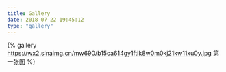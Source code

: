 ```yaml
---
title: Gallery
date: 2018-07-22 19:45:12
type: "gallery"
---
```


{% gallery https://wx2.sinaimg.cn/mw690/b15ca614gy1ftik8w0m0kj21kw11xu0y.jpg 第一张图 %}
